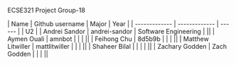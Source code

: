ECSE321 Project Group-18


|      Name     | Github username | Major | Year |
| ------------- |   ------------- | ------ |  | U2 |
| Andrei Sandor  |   andrei-sandor  | Software Engineering | ||
| Aymen Ouali   |   amnbot   | | | ||
|  Feihong Chu | 8d5b9b | | | ||
| Matthew Litwiller | mattlitwiller | | | ||
| Shaheer Bilal |  | | | ||
| Zachary Godden | Zach Godden | | | ||
